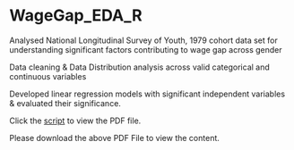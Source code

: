 # WageGap_EDA_R

Analysed National Longitudinal Survey of Youth, 1979 cohort data set for understanding significant factors contributing to wage gap across gender

Data cleaning & Data Distribution analysis across valid categorical and continuous variables

Developed linear regression models with significant independent variables & evaluated their significance.


Click the [script](https://drive.google.com/open?id=1TREqyt3YLkB77pp7ZHk-45HqmyatJnx-) to view the PDF file. 

Please download the above PDF File to view the content.
